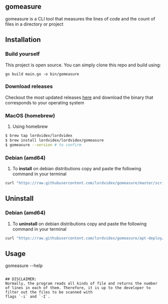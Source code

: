 ## gomeasure
gomeasure is a CLI tool that measures the lines of code and the count of files in a directory or project

<!--TODO : Create a table for all commands -->
## Installation
### Build yourself
This project is open source. You can simply clone this repo and build using:
```shell
go build main.go -o bin/gomeasure
```

### Download releases
Checkout the most updated releases [here](https://github.com/lordvidex/gomeasure/releases/) and download the binary that corresponds to your operating system

### MacOS (homebrew)
1. Using homebrew
```bash
$ brew tap lordvidex/lordvidex
$ brew install lordvidex/lordvidex/gomeasure
$ gomeasure --version # to confirm

```

### Debian (amd64) 
1. To **install** on debian distributions copy and paste the following command in your terminal
```bash
curl "https://raw.githubusercontent.com/lordvidex/gomeasure/master/scripts/install.sh" | sh
```

## Uninstall

### Debian (amd64)
1. To **uninstall** on debian distributions copy and paste the following command in your terminal
```bash
curl "https://raw.githubusercontent.com/lordvidex/gomeasure/apt-deploy/scripts/uninstall.sh" | sh
```
## Usage
gomeasure --help
```

## DISCLAIMER:
Normally, the program reads all kinds of file and returns the number of lines in each of them. Therefore, it is up to the developer to filter out the files to be scanned with 
flags `-i` and `-I`.
